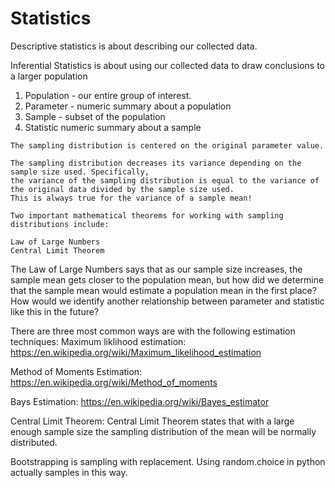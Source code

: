 # Statistics

Descriptive statistics is about describing our collected data. 

Inferential Statistics is about using our collected data to draw conclusions to a larger population


   1. Population - our entire group of interest.
   2. Parameter - numeric summary about a population
   3. Sample - subset of the population
   4. Statistic numeric summary about a sample


    The sampling distribution is centered on the original parameter value.

    The sampling distribution decreases its variance depending on the sample size used. Specifically, 
    the variance of the sampling distribution is equal to the variance of the original data divided by the sample size used.
    This is always true for the variance of a sample mean!
    
    Two important mathematical theorems for working with sampling distributions include:

    Law of Large Numbers
    Central Limit Theorem
    
The Law of Large Numbers says that as our sample size increases, the sample mean gets closer to the population mean,
but how did we determine that the sample mean would estimate a population mean in the first place? How would we identify 
another relationship between parameter and statistic like this in the future?

There are three most common ways are with the following estimation techniques:
 Maximum liklihood estimation: https://en.wikipedia.org/wiki/Maximum_likelihood_estimation
 
 Method of Moments Estimation: https://en.wikipedia.org/wiki/Method_of_moments 
 
 Bays Estimation: https://en.wikipedia.org/wiki/Bayes_estimator
 
 Central Limit Theorem: Central Limit Theorem states that with a large enough sample size the sampling distribution of the mean will be normally distributed. 
    
Bootstrapping is sampling with replacement. Using random.choice in python actually samples in this way. 
